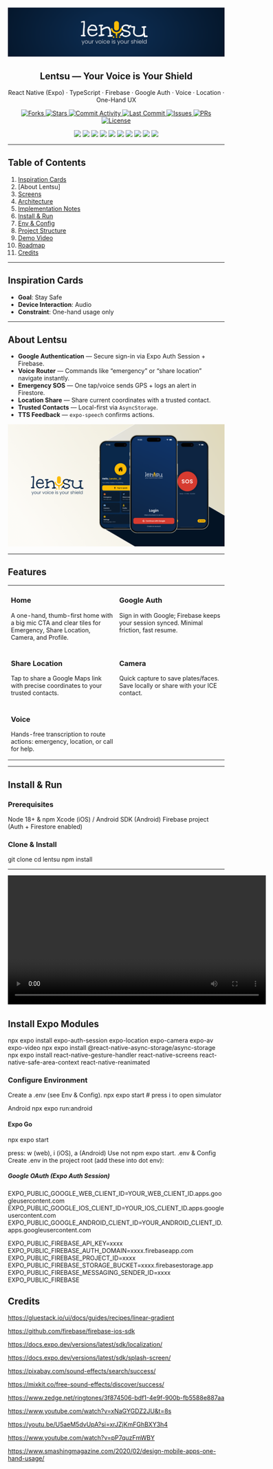<!-- Banner -->
<p align="center">
  <img src="./Mockups/lentsu_banner.png" alt="Lentsu Banner" />
</p>

<h2 align="center">Lentsu — Your Voice is Your Shield</h2>
<p align="center">React Native (Expo) · TypeScript · Firebase · Google Auth · Voice · Location · One-Hand UX</p>

<!-- Badges -->
<p align="center">
  <a href="https://github.com/YOUR_GH_USER/lentsu/fork" target="_blank">
    <img src="https://img.shields.io/github/forks/YOUR_GH_USER/lentsu" alt="Forks"/>
  </a>
  <a href="https://github.com/YOUR_GH_USER/lentsu/stargazers" target="_blank">
    <img src="https://img.shields.io/github/stars/YOUR_GH_USER/lentsu" alt="Stars"/>
  </a>
  <a href="https://github.com/YOUR_GH_USER/lentsu/commits/main" target="_blank">
    <img src="https://img.shields.io/github/commit-activity/m/YOUR_GH_USER/lentsu" alt="Commit Activity"/>
  </a>
  <a href="https://github.com/YOUR_GH_USER/lentsu/commits/main" target="_blank">
    <img src="https://img.shields.io/github/last-commit/YOUR_GH_USER/lentsu" alt="Last Commit"/>
  </a>
  <a href="https://github.com/YOUR_GH_USER/lentsu/issues" target="_blank">
    <img src="https://img.shields.io/github/issues/YOUR_GH_USER/lentsu" alt="Issues"/>
  </a>
  <a href="https://github.com/YOUR_GH_USER/lentsu/pulls" target="_blank">
    <img src="https://img.shields.io/github/issues-pr/YOUR_GH_USER/lentsu" alt="PRs"/>
  </a>
  <a href="https://github.com/YOUR_GH_USER/lentsu/blob/main/LICENSE" target="_blank">
    <img src="https://img.shields.io/github/license/YOUR_GH_USER/lentsu?color=f85149" alt="License">
  </a>
</p>

<!-- Badges -->
<p align="center">
  <img src="https://img.shields.io/badge/Expo-000000?logo=expo&logoColor=white" />
  <img src="https://img.shields.io/badge/React%20Native-61DAFB?logo=react&logoColor=000" />
  <img src="https://img.shields.io/badge/TypeScript-3178C6?logo=typescript&logoColor=fff" />
  <img src="https://img.shields.io/badge/Firebase-FFCA28?logo=firebase&logoColor=000" />
  <img src="https://img.shields.io/badge/Auth-Google%20Sign--In-DB4437" />
  <img src="https://img.shields.io/badge/Voice-@react--native--voice/voice-0B284A" />
  <img src="https://img.shields.io/badge/TTS-expo--speech-0B284A" />
  <img src="https://img.shields.io/badge/Location-expo--location-0B284A" />
  <img src="https://img.shields.io/badge/Maps-react--native--maps-0B284A" />
  <img src="https://img.shields.io/badge/Storage-AsyncStorage-0B284A" />
</p>

---

## Table of Contents
1. [Inspiration Cards](#inspiration-cards)  
2. [About Lentsu] 
3. [Screens](#screens)  
4. [Architecture](#architecture)  
5. [Implementation Notes](#implementation-notes)  
6. [Install & Run](#install--run)  
7. [Env & Config](#env--config)  
8. [Project Structure](#project-structure)  
9. [Demo Video](#demo-video)  
10. [Roadmap](#roadmap)  
11. [Credits](#credits)  

---

## Inspiration Cards
- **Goal**: Stay Safe  
- **Device Interaction**: Audio  
- **Constraint**: One-hand usage only  

---

## About Lentsu
- **Google Authentication** — Secure sign-in via Expo Auth Session + Firebase.  
- **Voice Router** — Commands like “emergency” or “share location” navigate instantly.  
- **Emergency SOS** — One tap/voice sends GPS + logs an alert in Firestore.  
- **Location Share** — Share current coordinates with a trusted contact.  
- **Trusted Contacts** — Local-first via `AsyncStorage`.  
- **TTS Feedback** — `expo-speech` confirms actions.  

<!-- Hero () -->
<p align="center">
  <img src="./Mockups/cover.png" alt="Lentsu — Home · Login · Emergency" />
</p>

---

## Features

<table>
  <tr>
    <td width="50%" valign="top">
      <h3>Home</h3>
      <p>A one-hand, thumb-first home with a big mic CTA and clear tiles for Emergency, Share Location, Camera, and Profile.</p>
    </td>
    <td width="50%" valign="top">
      <h3>Google Auth</h3>
      <p>Sign in with Google; Firebase keeps your session synced. Minimal friction, fast resume.</p>
    </td>
  </tr>

  <tr>
    <td width="50%" valign="top">
      <h3>Share Location</h3>
      <p>Tap to share a Google Maps link with precise coordinates to your trusted contacts.</p>
    </td>
    <td width="50%" valign="top">
      <h3>Camera</h3>
      <p>Quick capture to save plates/faces. Save locally or share with your ICE contact.</p>
    </td>
  </tr>

  <tr>
    <td width="50%" valign="top">
      <h3>Voice</h3>
      <p>Hands-free transcription to route actions: emergency, location, or call for help.</p>
    </td> 
    <td width="50%" valign="top"></td>
  </tr>
</table>


---

## Install & Run

### Prerequisites

Node 18+ & npm
Xcode (iOS) / Android SDK (Android)
Firebase project (Auth + Firestore enabled)

### Clone & Install
git clone
cd lentsu
npm install

----
<p align="center"> <video width="600" controls> <source src="Lentsu-Audio_Demonstration.mp4" type="video/mp4"> Your browser does not support the video tag. </video> </p>

## Install Expo Modules
npx expo install expo-auth-session expo-location expo-camera expo-av expo-video
npx expo install @react-native-async-storage/async-storage
npx expo install react-native-gesture-handler react-native-screens react-native-safe-area-context react-native-reanimated

### Configure Environment

Create a .env (see Env & Config).
npx expo start   # press i to open simulator

Android
npx expo run:android

#### Expo Go
npx expo start

press: w (web), i (iOS), a (Android)
Use not npm expo start.
.env & Config
Create .env in the project root (add these into dot env):

##### Google OAuth (Expo Auth Session)
EXPO_PUBLIC_GOOGLE_WEB_CLIENT_ID=YOUR_WEB_CLIENT_ID.apps.googleusercontent.com
EXPO_PUBLIC_GOOGLE_IOS_CLIENT_ID=YOUR_IOS_CLIENT_ID.apps.googleusercontent.com
EXPO_PUBLIC_GOOGLE_ANDROID_CLIENT_ID=YOUR_ANDROID_CLIENT_ID.apps.googleusercontent.com

EXPO_PUBLIC_FIREBASE_API_KEY=xxxx
EXPO_PUBLIC_FIREBASE_AUTH_DOMAIN=xxxx.firebaseapp.com
EXPO_PUBLIC_FIREBASE_PROJECT_ID=xxxx
EXPO_PUBLIC_FIREBASE_STORAGE_BUCKET=xxxx.firebasestorage.app
EXPO_PUBLIC_FIREBASE_MESSAGING_SENDER_ID=xxxx
EXPO_PUBLIC_FIREBASE

## Credits
https://gluestack.io/ui/docs/guides/recipes/linear-gradient

https://github.com/firebase/firebase-ios-sdk

https://docs.expo.dev/versions/latest/sdk/localization/

https://docs.expo.dev/versions/latest/sdk/splash-screen/

https://pixabay.com/sound-effects/search/success/

https://mixkit.co/free-sound-effects/discover/success/

https://www.zedge.net/ringtones/3f874506-bdf1-4e9f-900b-fb5588e887aa

https://www.youtube.com/watch?v=xNaGYGDZ2JU&t=8s

https://youtu.be/U5aeM5dvUpA?si=xrJZjKmFGhBXY3h4

https://www.youtube.com/watch?v=pP7quzFmWBY

https://www.smashingmagazine.com/2020/02/design-mobile-apps-one-hand-usage/